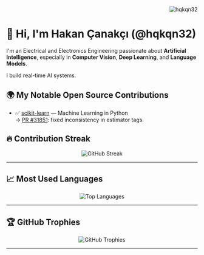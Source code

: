 <!-- Profil Görünüm Sayacı -->
<p align="right">
  <img src="https://komarev.com/ghpvc/?username=hqkqn32&label=Profile%20views&color=0e75b6&style=flat" alt="hqkqn32" />
</p>

# 👋 Hi, I'm Hakan Çanakçı (@hqkqn32)

 I'm an Electrical and Electronics Engineering  passionate about **Artificial Intelligence**, especially in **Computer Vision**, **Deep Learning**, and **Language Models**.

 I build real-time AI systems.




## 🌍 My Notable Open Source Contributions

- ✅ [scikit-learn](https://github.com/scikit-learn/scikit-learn) — Machine Learning in Python  
  → [PR #31851](https://github.com/scikit-learn/scikit-learn/pull/31851): fixed inconsistency in estimator tags.



## 🔥 Contribution Streak

<p align="center">
  <img src="https://streak-stats.demolab.com/?user=hqkqn32&theme=radical" alt="GitHub Streak" />
</p>

---

## 📈 Most Used Languages

<p align="center">
  <img src="https://github-readme-stats.vercel.app/api/top-langs/?username=hqkqn32&layout=compact&theme=radical" alt="Top Languages" />
</p>

---

## 🏆 GitHub Trophies

<p align="center">
  <img src="https://github-profile-trophy.vercel.app/?username=hqkqn32&theme=radical&margin-w=10&margin-h=10" alt="GitHub Trophies" />
</p>

---


